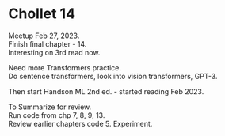 # Chollet 14  

Meetup Feb 27, 2023.  
Finish final chapter - 14.  
Interesting on 3rd read now.  

Need more Transformers practice.  
Do sentence transformers, look into vision transformers, GPT-3.  

Then start Handson ML 2nd ed. - started reading Feb 2023.    

To Summarize for review.  
Run code from chp 7, 8, 9, 13.  
Review earlier chapters code 5. Experiment.  



